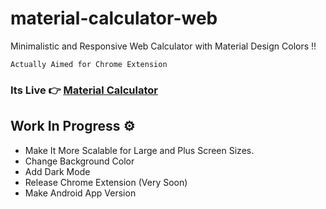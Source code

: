 # material-calculator-web

Minimalistic and Responsive Web Calculator with Material Design Colors !!
```
Actually Aimed for Chrome Extension
```
### Its Live 👉 [Material Calculator](https://theadityanvs.github.io/material-calculator-web/)

## Work In Progress ⚙️
- Make It More Scalable for Large and Plus Screen Sizes.
- Change Background Color
- Add Dark Mode
- Release Chrome Extension (Very Soon)
- Make Android App Version
